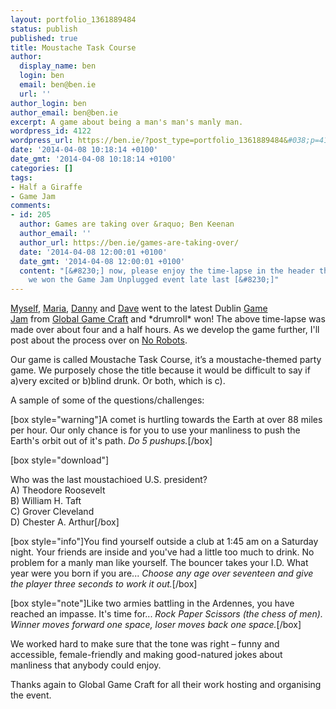 ```yaml
---
layout: portfolio_1361889484
status: publish
published: true
title: Moustache Task Course
author:
  display_name: ben
  login: ben
  email: ben@ben.ie
  url: ''
author_login: ben
author_email: ben@ben.ie
excerpt: A game about being a man's man's manly man.
wordpress_id: 4122
wordpress_url: https://ben.ie/?post_type=portfolio_1361889484&#038;p=4122
date: '2014-04-08 10:18:14 +0100'
date_gmt: '2014-04-08 10:18:14 +0100'
categories: []
tags:
- Half a Giraffe
- Game Jam
comments:
- id: 205
  author: Games are taking over &raquo; Ben Keenan
  author_email: ''
  author_url: https://ben.ie/games-are-taking-over/
  date: '2014-04-08 12:00:01 +0100'
  date_gmt: '2014-04-08 12:00:01 +0100'
  content: "[&#8230;] now, please enjoy the time-lapse in the header that I made when
    we won the Game Jam Unplugged event late last [&#8230;]"
---
```

<p><a href="https://ben.ie/" target="_blank">Myself</a>, <a href="https://www.twisteddoodles.com/" target="_blank">Maria</a>, <a href="https://oxygen.ie/games.PAGE1522.html" target="_blank">Danny</a> and <a href="https://twitter.com/flyingsquirl" target="_blank">Dave</a> went to the latest Dublin <a href="https://dublingamecraft.com/events/past-events/gamecraft-unplugged/" target="_blank">Game Jam</a> from <a href="https://dublingamecraft.com/" target="_blank">Global Game Craft</a> and *drumroll* won! The above time-lapse was made over about four and a half hours. As we develop the game further, I'll post about the process over on <a href="https://www.thenorobotsblog.com" target="_blank">No Robots</a>.</p>
<p>Our game is called Moustache Task Course, it’s a moustache-themed party game. We purposely chose the title because it would be difficult to say if a)very excited or b)blind drunk. Or both, which is c).</p>
<p>A sample of some of the questions/challenges:</p>
<p>[box style="warning"]A comet is hurtling towards the Earth at over 88 miles per hour. Our only chance is for you to use your manliness to push the Earth's orbit out of it's path. <em>Do 5 pushups.</em>[/box]</p>
<p>[box style="download"]</p>
<p>Who was the last moustachioed U.S. president?<br />
A) Theodore Roosevelt<br />
B) William H. Taft<br />
C) Grover Cleveland<br />
D) Chester A. Arthur[/box]</p>
<p>[box style="info"]You find yourself outside a club at 1:45 am on a Saturday night. Your friends are inside and you've had a little too much to drink. No problem for a manly man like yourself. The bouncer takes your I.D. What year were you born if you are... <em>Choose any age over seventeen and give the player three seconds to work it out.</em>[/box]</p>
<p>[box style="note"]Like two armies battling in the Ardennes, you have reached an impasse. It's time for... <em>Rock Paper Scissors (the chess of men). Winner moves forward one space, loser moves back one space.</em>[/box]</p>
<p>We worked hard to make sure that the tone was right – funny and accessible, female-friendly and making good-natured jokes about manliness that anybody could enjoy.</p>
<p>Thanks again to Global Game Craft for all their work hosting and organising the event.</p>
